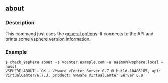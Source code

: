 ## about

### Description

This command just uses the [general options](/cmd/). It connects to the
API and prints some vsphere version information.

### Example

```
$ check_vsphere about -s vcenter.example.com -u naemon@vsphere.local -nossl   
VSPHERE-ABOUT - OK - VMware vCenter Server 6.7.0 build-18485185, api: VirtualCenter/6.7.3, product: VMware VirtualCenter Server 6.0
```

